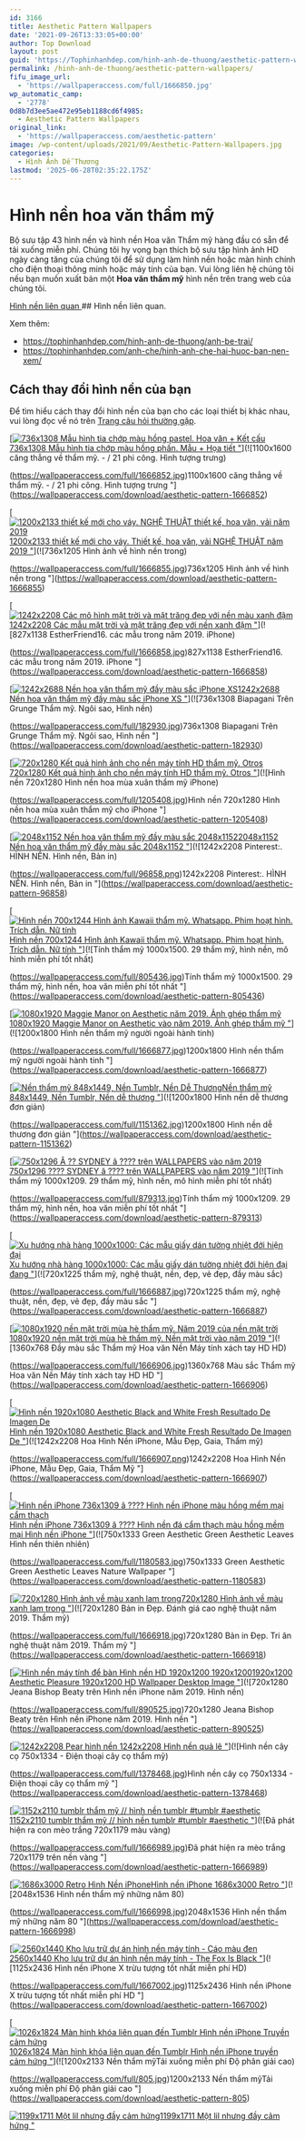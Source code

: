 ```yaml
---
id: 3166
title: Aesthetic Pattern Wallpapers
date: '2021-09-26T13:33:05+00:00'
author: Top Download
layout: post
guid: 'https://Tophinhanhdep.com/hinh-anh-de-thuong/aesthetic-pattern-wallpapers/'
permalink: /hinh-anh-de-thuong/aesthetic-pattern-wallpapers/
fifu_image_url:
  - 'https://wallpaperaccess.com/full/1666850.jpg'
wp_automatic_camp:
  - '2778'
0d8b7d3ee5ae472e95eb1188cd6f4985:
  - Aesthetic Pattern Wallpapers
original_link:
  - 'https://wallpaperaccess.com/aesthetic-pattern'
image: /wp-content/uploads/2021/09/Aesthetic-Pattern-Wallpapers.jpg
categories:
  - Hình Ảnh Dễ Thương
lastmod: '2025-06-28T02:35:22.175Z'
---
```

# Hình nền hoa văn thẩm mỹ

Bộ sưu tập 43 hình nền và hình nền Hoa văn Thẩm mỹ hàng đầu có sẵn để tải xuống miễn phí. Chúng tôi hy vọng bạn thích bộ sưu tập hình ảnh HD ngày càng tăng của chúng tôi để sử dụng làm hình nền hoặc màn hình chính cho điện thoại thông minh hoặc máy tính của bạn. Vui lòng liên hệ chúng tôi nếu bạn muốn xuất bản một **Hoa văn thẩm mỹ** hình nền trên trang web của chúng tôi.

[Hình nền liên quan ](#related) ## Hình nền liên quan.

   
 Xem thêm:

   
- <https://tophinhanhdep.com/hinh-anh-de-thuong/anh-be-trai/>
- <https://tophinhanhdep.com/anh-che/hinh-anh-che-hai-huoc-ban-nen-xem/>

## Cách thay đổi hình nền của bạn

Để tìm hiểu cách thay đổi hình nền của bạn cho các loại thiết bị khác nhau, vui lòng đọc về nó trên [Trang câu hỏi thường gặp](https://tophinhanhdep.com/faq/).

  
[[![736x1308 Mẫu hình tia chớp màu hồng pastel.  Hoa văn + Kết cấu](https://wallpaperaccess.com/full/1666850.jpg)736x1308 Mẫu hình tia chớp màu hồng phấn. Mẫu + Họa tiết "](https://wallpaperaccess.com/download/aesthetic-pattern-1666850)](![1100x1600 căng thẳng về thẩm mỹ.  - / 21 phi công.  Hình tượng trưng)

(https://wallpaperaccess.com/full/1666852.jpg)1100x1600 căng thẳng về thẩm mỹ. - / 21 phi công. Hình tượng trưng "](https://wallpaperaccess.com/download/aesthetic-pattern-1666852)

[[![1200x2133 thiết kế mới cho váy.  NGHỆ THUẬT thiết kế, hoa văn, vải năm 2019](https://wallpaperaccess.com/full/1597369.jpg)1200x2133 thiết kế mới cho váy. Thiết kế, hoa văn, vải NGHỆ THUẬT năm 2019 "](https://wallpaperaccess.com/download/aesthetic-pattern-1597369)](![736x1205 Hình ảnh về hình nền trong)

(https://wallpaperaccess.com/full/1666855.jpg)736x1205 Hình ảnh về hình nền trong "](https://wallpaperaccess.com/download/aesthetic-pattern-1666855)

[[![1242x2208 Các mô hình mặt trời và mặt trăng đẹp với nền màu xanh đậm](https://wallpaperaccess.com/full/1133776.jpg)1242x2208 Các mẫu mặt trời và mặt trăng đẹp với nền xanh đậm "](https://wallpaperaccess.com/download/aesthetic-pattern-1133776)](![827x1138 EstherFriend16.  các mẫu trong năm 2019. iPhone)

(https://wallpaperaccess.com/full/1666858.jpg)827x1138 EstherFriend16. các mẫu trong năm 2019. iPhone "](https://wallpaperaccess.com/download/aesthetic-pattern-1666858)

[[![1242x2688 Nền hoa văn thẩm mỹ đầy màu sắc iPhone XS](https://wallpaperaccess.com/full/1666860.jpg)1242x2688 Nền hoa văn thẩm mỹ đầy màu sắc iPhone XS "](https://wallpaperaccess.com/download/aesthetic-pattern-1666860)](![736x1308 Biapagani Trên Grunge Thẩm mỹ.  Ngôi sao, Hình nền)

(https://wallpaperaccess.com/full/182930.jpg)736x1308 Biapagani Trên Grunge Thẩm mỹ. Ngôi sao, Hình nền "](https://wallpaperaccess.com/download/aesthetic-pattern-182930)

[[![720x1280 Kết quả hình ảnh cho nền máy tính HD thẩm mỹ.  Otros](https://wallpaperaccess.com/full/1666867.jpg)720x1280 Kết quả hình ảnh cho nền máy tính HD thẩm mỹ. Otros "](https://wallpaperaccess.com/download/aesthetic-pattern-1666867)](![Hình nền 720x1280 Hình nền hoa mùa xuân thẩm mỹ iPhone)

(https://wallpaperaccess.com/full/1205408.jpg)Hình nền 720x1280 Hình nền hoa mùa xuân thẩm mỹ cho iPhone "](https://wallpaperaccess.com/download/aesthetic-pattern-1205408)

[[![2048x1152 Nền hoa văn thẩm mỹ đầy màu sắc 2048x1152](https://wallpaperaccess.com/full/1666870.jpg)2048x1152 Nền hoa văn thẩm mỹ đầy màu sắc 2048x1152 "](https://wallpaperaccess.com/download/aesthetic-pattern-1666870)](![1242x2208 Pinterest:.  HÌNH NỀN.  Hình nền, Bản in)

(https://wallpaperaccess.com/full/96858.png)1242x2208 Pinterest:. HÌNH NỀN. Hình nền, Bản in "](https://wallpaperaccess.com/download/aesthetic-pattern-96858)

[[![Hình nền 700x1244 Hình ảnh Kawaii thẩm mỹ.  Whatsapp.  Phim hoạt hình.  Trích dẫn.  Nữ tính](https://wallpaperaccess.com/full/96875.jpg)Hình nền 700x1244 Hình ảnh Kawaii thẩm mỹ. Whatsapp. Phim hoạt hình. Trích dẫn. Nữ tính "](https://wallpaperaccess.com/download/aesthetic-pattern-96875)](![Tính thẩm mỹ 1000x1500.  29 thẩm mỹ, hình nền, mô hình miễn phí tốt nhất)

(https://wallpaperaccess.com/full/805436.jpg)Tính thẩm mỹ 1000x1500. 29 thẩm mỹ, hình nền, hoa văn miễn phí tốt nhất "](https://wallpaperaccess.com/download/aesthetic-pattern-805436)

[[![1080x1920 Maggie Manor on Aesthetic năm 2019. Ảnh ghép thẩm mỹ](https://wallpaperaccess.com/full/1666875.jpg)1080x1920 Maggie Manor on Aesthetic vào năm 2019. Ảnh ghép thẩm mỹ "](https://wallpaperaccess.com/download/aesthetic-pattern-1666875)](![1200x1800 Hình nền thẩm mỹ người ngoài hành tinh)

(https://wallpaperaccess.com/full/1666877.jpg)1200x1800 Hình nền thẩm mỹ người ngoài hành tinh "](https://wallpaperaccess.com/download/aesthetic-pattern-1666877)

[[![Nền thẩm mỹ 848x1449, Nền Tumblr, Nền Dễ Thương](https://wallpaperaccess.com/full/1390334.jpg)Nền thẩm mỹ 848x1449, Nền Tumblr, Nền dễ thương "](https://wallpaperaccess.com/download/aesthetic-pattern-1390334)](![1200x1800 Hình nền dễ thương đơn giản)

(https://wallpaperaccess.com/full/1151362.jpg)1200x1800 Hình nền dễ thương đơn giản "](https://wallpaperaccess.com/download/aesthetic-pattern-1151362)

[[![750x1296 Â ??  SYDNEY â ????  trên WALLPAPERS vào năm 2019](https://wallpaperaccess.com/full/1666881.jpg)750x1296 ???? SYDNEY â ???? trên WALLPAPERS vào năm 2019 "](https://wallpaperaccess.com/download/aesthetic-pattern-1666881)](![Tính thẩm mỹ 1000x1209.  29 thẩm mỹ, hình nền, mô hình miễn phí tốt nhất)

(https://wallpaperaccess.com/full/879313.jpg)Tính thẩm mỹ 1000x1209. 29 thẩm mỹ, hình nền, hoa văn miễn phí tốt nhất "](https://wallpaperaccess.com/download/aesthetic-pattern-879313)

[[![Xu hướng nhà hàng 1000x1000: Các mẫu giấy dán tường nhiệt đới hiện đại](https://wallpaperaccess.com/full/1666884.jpg)Xu hướng nhà hàng 1000x1000: Các mẫu giấy dán tường nhiệt đới hiện đại đang "](https://wallpaperaccess.com/download/aesthetic-pattern-1666884)](![720x1225 thẩm mỹ, nghệ thuật, nền, đẹp, vẻ đẹp, đầy màu sắc)

(https://wallpaperaccess.com/full/1666887.jpg)720x1225 thẩm mỹ, nghệ thuật, nền, đẹp, vẻ đẹp, đầy màu sắc "](https://wallpaperaccess.com/download/aesthetic-pattern-1666887)

[[![1080x1920 nền mặt trời mùa hè thẩm mỹ.  Năm 2019 của nền mặt trời](https://wallpaperaccess.com/full/1666905.jpg)1080x1920 nền mặt trời mùa hè thẩm mỹ. Nền mặt trời vào năm 2019 "](https://wallpaperaccess.com/download/aesthetic-pattern-1666905)](![1360x768 Đầy màu sắc Thẩm mỹ Hoa văn Nền Máy tính xách tay HD HD)

(https://wallpaperaccess.com/full/1666906.jpg)1360x768 Màu sắc Thẩm mỹ Hoa văn Nền Máy tính xách tay HD HD "](https://wallpaperaccess.com/download/aesthetic-pattern-1666906)

[[![Hình nền 1920x1080 Aesthetic Black and White Fresh Resultado De Imagen De](https://wallpaperaccess.com/full/660652.jpg)Hình nền 1920x1080 Aesthetic Black and White Fresh Resultado De Imagen De "](https://wallpaperaccess.com/download/aesthetic-pattern-660652)](![1242x2208 Hoa Hình Nền iPhone, Mẫu Đẹp, Gaia, Thẩm mỹ)

(https://wallpaperaccess.com/full/1666907.png)1242x2208 Hoa Hình Nền iPhone, Mẫu Đẹp, Gaia, Thẩm Mỹ "](https://wallpaperaccess.com/download/aesthetic-pattern-1666907)

[[![Hình nền iPhone 736x1309 â ????  Hình nền iPhone màu hồng mềm mại cẩm thạch](https://wallpaperaccess.com/full/1561181.jpg)Hình nền iPhone 736x1309 â ???? Hình nền đá cẩm thạch màu hồng mềm mại Hình nền iPhone "](https://wallpaperaccess.com/download/aesthetic-pattern-1561181)](![750x1333 Green Aesthetic Green Aesthetic Leaves Hình nền thiên nhiên)

(https://wallpaperaccess.com/full/1180583.jpg)750x1333 Green Aesthetic Green Aesthetic Leaves Nature Wallpaper "](https://wallpaperaccess.com/download/aesthetic-pattern-1180583)

[[![720x1280 Hình ảnh về màu xanh lam trong](https://wallpaperaccess.com/full/1666913.jpg)720x1280 Hình ảnh về màu xanh lam trong "](https://wallpaperaccess.com/download/aesthetic-pattern-1666913)](![720x1280 Bản in Đẹp.  Đánh giá cao nghệ thuật năm 2019. Thẩm mỹ)

(https://wallpaperaccess.com/full/1666918.jpg)720x1280 Bản in Đẹp. Tri ân nghệ thuật năm 2019. Thẩm mỹ "](https://wallpaperaccess.com/download/aesthetic-pattern-1666918)

[[![Hình nền máy tính để bàn Hình nền HD 1920x1200 1920x1200](https://wallpaperaccess.com/full/1666921.jpg)1920x1200 Aesthetic Pleasure 1920x1200 HD Wallpaper Desktop Image "](https://wallpaperaccess.com/download/aesthetic-pattern-1666921)](![720x1280 Jeana Bishop Beaty trên Hình nền iPhone năm 2019. Hình nền)

(https://wallpaperaccess.com/full/890525.jpg)720x1280 Jeana Bishop Beaty trên Hình nền iPhone năm 2019. Hình nền "](https://wallpaperaccess.com/download/aesthetic-pattern-890525)

[[![1242x2208 Pear hình nền](https://wallpaperaccess.com/full/1205248.jpg) 1242x2208 Hình nền quả lê "](https://wallpaperaccess.com/download/aesthetic-pattern-1205248)](![Hình nền cây cọ 750x1334 - Điện thoại cây cọ thẩm mỹ)

(https://wallpaperaccess.com/full/1378468.jpg)Hình nền cây cọ 750x1334 - Điện thoại cây cọ thẩm mỹ "](https://wallpaperaccess.com/download/aesthetic-pattern-1378468)

[[![1152x2110 tumblr thẩm mỹ // hình nền tumblr #tumblr #aesthetic](https://wallpaperaccess.com/full/1666964.jpg)1152x2110 tumblr thẩm mỹ // hình nền tumblr #tumblr #aesthetic "](https://wallpaperaccess.com/download/aesthetic-pattern-1666964)](![Đã phát hiện ra con mèo trắng 720x1179 màu vàng)

(https://wallpaperaccess.com/full/1666989.jpg)Đã phát hiện ra mèo trắng 720x1179 trên nền vàng "](https://wallpaperaccess.com/download/aesthetic-pattern-1666989)

[[![1686x3000 Retro Hình Nền iPhone](https://wallpaperaccess.com/full/1210558.jpg)Hình nền iPhone 1686x3000 Retro "](https://wallpaperaccess.com/download/aesthetic-pattern-1210558)](![2048x1536 Hình nền thẩm mỹ những năm 80)

(https://wallpaperaccess.com/full/1666998.jpg)2048x1536 Hình nền thẩm mỹ những năm 80 "](https://wallpaperaccess.com/download/aesthetic-pattern-1666998)

[[![2560x1440 Kho lưu trữ dự án hình nền máy tính - Cáo màu đen](https://wallpaperaccess.com/full/279980.jpg)2560x1440 Kho lưu trữ dự án hình nền máy tính - The Fox Is Black "](https://wallpaperaccess.com/download/aesthetic-pattern-279980)](![1125x2436 Hình nền iPhone X trừu tượng tốt nhất miễn phí HD)

(https://wallpaperaccess.com/full/1667002.jpg)1125x2436 Hình nền iPhone X trừu tượng tốt nhất miễn phí HD "](https://wallpaperaccess.com/download/aesthetic-pattern-1667002)

[[![1026x1824 Màn hình khóa liên quan đến Tumblr Hình nền iPhone Truyền cảm hứng](https://wallpaperaccess.com/full/468568.jpg)1026x1824 Màn hình khóa liên quan đến Tumblr Hình nền iPhone truyền cảm hứng "](https://wallpaperaccess.com/download/aesthetic-pattern-468568)](![1200x2133 Nền thẩm mỹTải xuống miễn phí Độ phân giải cao)

(https://wallpaperaccess.com/full/805.jpg)1200x2133 Nền thẩm mỹTải xuống miễn phí Độ phân giải cao "](https://wallpaperaccess.com/download/aesthetic-pattern-805)

[![1199x1711 Một lil nhưng đầy cảm hứng](https://wallpaperaccess.com/full/1208121.jpg)1199x1711 Một lil nhưng đầy cảm hứng "](https://wallpaperaccess.com/download/aesthetic-pattern-1208121)
